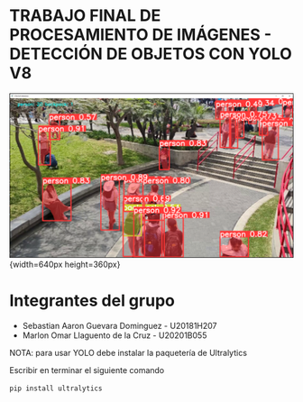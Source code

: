 # TRABAJO FINAL DE PROCESAMIENTO DE IMÁGENES - DETECCIÓN DE OBJETOS CON YOLO V8

![](https://github.com/BalkKobe/TF_Procesamiento/blob/main/Captura%20de%20pantalla%202023-11-21%20014932.png?raw=true){width=640px height=360px}

# Integrantes del grupo
+ Sebastian Aaron Guevara Dominguez - U20181H207
+ Marlon Omar Llaguento de la Cruz - U20201B055

NOTA: para usar YOLO debe instalar la paquetería de Ultralytics

Escribir en terminar el siguiente comando

`pip install ultralytics`